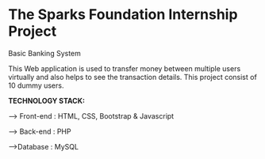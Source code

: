 # The Sparks Foundation Internship Project

Basic Banking System

This Web application is used to transfer money between multiple users virtually and also helps to see the transaction details.
This project consist of 10 dummy users.

**TECHNOLOGY STACK:**

--> Front-end : HTML, CSS, Bootstrap & Javascript

--> Back-end : PHP 

-->Database : MySQL
